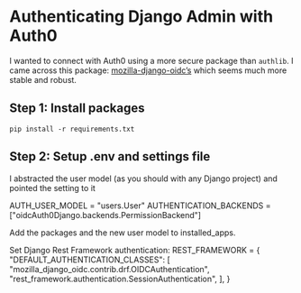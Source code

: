 # Authenticating Django Admin with Auth0 

I wanted to connect with Auth0 using a more secure package than `authlib`. I came across this package: [mozilla-django-oidc’s](https://github.com/mozilla/mozilla-django-oidc) which seems much more stable and robust.

## Step 1: Install packages
`pip install -r requirements.txt`

## Step 2: Setup .env and settings file
I abstracted the user model (as you should with any Django project) and pointed the setting to it

AUTH_USER_MODEL = "users.User"
AUTHENTICATION_BACKENDS = ["oidcAuth0Django.backends.PermissionBackend"]

Add the packages and the new user model to installed_apps.

Set Django Rest Framework authentication:
REST_FRAMEWORK = {
    "DEFAULT_AUTHENTICATION_CLASSES": [
        "mozilla_django_oidc.contrib.drf.OIDCAuthentication",
        "rest_framework.authentication.SessionAuthentication",
    ],
}

